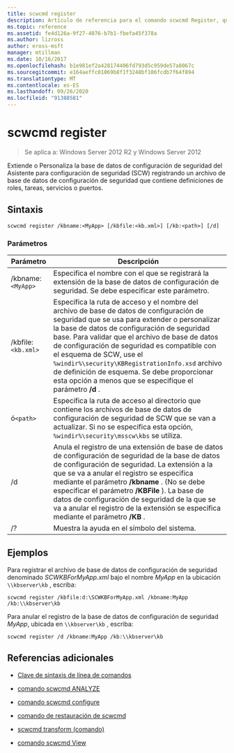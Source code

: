 ```yaml
---
title: scwcmd register
description: Artículo de referencia para el comando scwcmd Register, que extiende o Personaliza la base de datos de configuración de seguridad del Asistente para configuración de seguridad (SCW) mediante el registro de un archivo de base de datos de configuración de seguridad que contiene definiciones de roles, tareas, servicios o puertos.
ms.topic: reference
ms.assetid: fe4d126a-9f27-4076-b7b1-fbefa45f378a
ms.author: lizross
author: eross-msft
manager: mtillman
ms.date: 10/16/2017
ms.openlocfilehash: b1e981ef2a428174406fd793d5c959de57a8067c
ms.sourcegitcommit: e164aeffc01069b8f1f3248bf106fcdb7f64f894
ms.translationtype: MT
ms.contentlocale: es-ES
ms.lasthandoff: 09/26/2020
ms.locfileid: "91388581"
---
```

# <a name="scwcmd-register"></a>scwcmd register

> Se aplica a: Windows Server 2012 R2 y Windows Server 2012

Extiende o Personaliza la base de datos de configuración de seguridad del Asistente para configuración de seguridad (SCW) registrando un archivo de base de datos de configuración de seguridad que contiene definiciones de roles, tareas, servicios o puertos.

## <a name="syntax"></a>Sintaxis

```
scwcmd register /kbname:<MyApp> [/kbfile:<kb.xml>] [/kb:<path>] [/d]
```

### <a name="parameters"></a>Parámetros

| Parámetro | Descripción |
|--|--|
| /kbname:`<MyApp>` | Especifica el nombre con el que se registrará la extensión de la base de datos de configuración de seguridad. Se debe especificar este parámetro. |
| /kbfile:`<kb.xml>` | Especifica la ruta de acceso y el nombre del archivo de base de datos de configuración de seguridad que se usa para extender o personalizar la base de datos de configuración de seguridad base. Para validar que el archivo de base de datos de configuración de seguridad es compatible con el esquema de SCW, use el `%windir%\security\KBRegistrationInfo.xsd` archivo de definición de esquema. Se debe proporcionar esta opción a menos que se especifique el parámetro **/d** . |
| ó`<path>` | Especifica la ruta de acceso al directorio que contiene los archivos de base de datos de configuración de seguridad de SCW que se van a actualizar. Si no se especifica esta opción, `%windir%\security\msscw\kbs` se utiliza. |
| /d | Anula el registro de una extensión de base de datos de configuración de seguridad de la base de datos de configuración de seguridad. La extensión a la que se va a anular el registro se especifica mediante el parámetro **/kbname** . (No se debe especificar el parámetro **/KBFile** ). La base de datos de configuración de seguridad de la que se va a anular el registro de la extensión se especifica mediante el parámetro **/KB** . |
| /? | Muestra la ayuda en el símbolo del sistema. |

## <a name="examples"></a>Ejemplos

Para registrar el archivo de base de datos de configuración de seguridad denominado *SCWKBForMyApp.xml* bajo el nombre *MyApp* en la ubicación `\\kbserver\kb` , escriba:

```
scwcmd register /kbfile:d:\SCWKBForMyApp.xml /kbname:MyApp /kb:\\kbserver\kb
```

Para anular el registro de la base de datos de configuración de seguridad *MyApp*, ubicada en `\\kbserver\kb` , escriba:

```
scwcmd register /d /kbname:MyApp /kb:\\kbserver\kb
```

## <a name="additional-references"></a>Referencias adicionales

- [Clave de sintaxis de línea de comandos](command-line-syntax-key.md)

- [comando scwcmd ANALYZE](scwcmd-analyze.md)

- [comando scwcmd configure](scwcmd-configure.md)

- [comando de restauración de scwcmd](scwcmd-rollback.md)

- [scwcmd transform (comando)](scwcmd-transform.md)

- [comando scwcmd View](scwcmd-view.md)